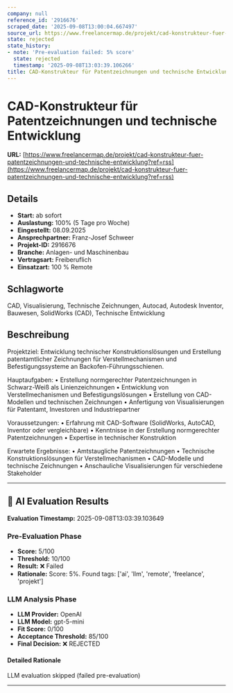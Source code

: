 ```yaml
---
company: null
reference_id: '2916676'
scraped_date: '2025-09-08T13:00:04.667497'
source_url: https://www.freelancermap.de/projekt/cad-konstrukteur-fuer-patentzeichnungen-und-technische-entwicklung?ref=rss
state: rejected
state_history:
- note: 'Pre-evaluation failed: 5% score'
  state: rejected
  timestamp: '2025-09-08T13:03:39.106266'
title: CAD-Konstrukteur für Patentzeichnungen und technische Entwicklung
---
```



# CAD-Konstrukteur für Patentzeichnungen und technische Entwicklung
**URL:** [https://www.freelancermap.de/projekt/cad-konstrukteur-fuer-patentzeichnungen-und-technische-entwicklung?ref=rss](https://www.freelancermap.de/projekt/cad-konstrukteur-fuer-patentzeichnungen-und-technische-entwicklung?ref=rss)
## Details
- **Start:** ab sofort
- **Auslastung:** 100% (5 Tage pro Woche)
- **Eingestellt:** 08.09.2025
- **Ansprechpartner:** Franz-Josef Schweer
- **Projekt-ID:** 2916676
- **Branche:** Anlagen- und Maschinenbau
- **Vertragsart:** Freiberuflich
- **Einsatzart:** 100
                                                % Remote

## Schlagworte
CAD, Visualisierung, Technische Zeichnungen, Autocad, Autodesk Inventor, Bauwesen, SolidWorks (CAD), Technische Entwicklung

## Beschreibung
Projektziel:
Entwicklung technischer Konstruktionslösungen und Erstellung patentamtlicher Zeichnungen für Verstellmechanismen und Befestigungssysteme an Backofen-Führungsschienen.

Hauptaufgaben:
• Erstellung normgerechter Patentzeichnungen in Schwarz-Weiß als Linienzeichnungen
• Entwicklung von Verstellmechanismen und Befestigungslösungen
• Erstellung von CAD-Modellen und technischen Zeichnungen
• Anfertigung von Visualisierungen für Patentamt, Investoren und Industriepartner

Voraussetzungen:
• Erfahrung mit CAD-Software (SolidWorks, AutoCAD, Inventor oder vergleichbare)
• Kenntnisse in der Erstellung normgerechter Patentzeichnungen
• Expertise in technischer Konstruktion

Erwartete Ergebnisse:
• Amtstaugliche Patentzeichnungen
• Technische Konstruktionslösungen für Verstellmechanismen
• CAD-Modelle und technische Zeichnungen
• Anschauliche Visualisierungen für verschiedene Stakeholder

---

## 🤖 AI Evaluation Results

**Evaluation Timestamp:** 2025-09-08T13:03:39.103649

### Pre-Evaluation Phase
- **Score:** 5/100
- **Threshold:** 10/100
- **Result:** ❌ Failed
- **Rationale:** Score: 5%. Found tags: ['ai', 'llm', 'remote', 'freelance', 'projekt']

### LLM Analysis Phase
- **LLM Provider:** OpenAI
- **LLM Model:** gpt-5-mini
- **Fit Score:** 0/100
- **Acceptance Threshold:** 85/100
- **Final Decision:** ❌ REJECTED

#### Detailed Rationale
LLM evaluation skipped (failed pre-evaluation)

---
